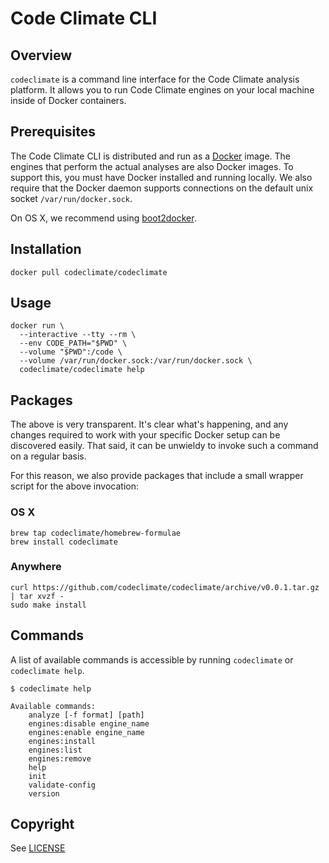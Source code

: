 # Code Climate CLI

## Overview

`codeclimate` is a command line interface for the Code Climate analysis
platform. It allows you to run Code Climate engines on your local machine inside
of Docker containers.

## Prerequisites

The Code Climate CLI is distributed and run as a
[Docker](https://www.docker.com) image. The engines that perform the actual
analyses are also Docker images. To support this, you must have Docker installed
and running locally. We also require that the Docker daemon supports connections
on the default unix socket `/var/run/docker.sock`.

On OS X, we recommend using [boot2docker](http://boot2docker.io/).

## Installation

```console
docker pull codeclimate/codeclimate
```

## Usage

```console
docker run \
  --interactive --tty --rm \
  --env CODE_PATH="$PWD" \
  --volume "$PWD":/code \
  --volume /var/run/docker.sock:/var/run/docker.sock \
  codeclimate/codeclimate help
```

## Packages

The above is very transparent. It's clear what's happening, and any changes
required to work with your specific Docker setup can be discovered easily. That
said, it can be unwieldy to invoke such a command on a regular basis.

For this reason, we also provide packages that include a small wrapper script
for the above invocation:

### OS X

```console
brew tap codeclimate/homebrew-formulae
brew install codeclimate
```

### Anywhere

```console
curl https://github.com/codeclimate/codeclimate/archive/v0.0.1.tar.gz | tar xvzf -
sudo make install
```

## Commands

A list of available commands is accessible by running `codeclimate` or
`codeclimate help`.

```console
$ codeclimate help

Available commands:
    analyze [-f format] [path]
    engines:disable engine_name
    engines:enable engine_name
    engines:install
    engines:list
    engines:remove
    help
    init
    validate-config
    version
```

## Copyright

See [LICENSE](LICENSE)
